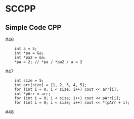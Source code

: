 # SCCPP
Simple Code CPP 
--------------
#46
```
    int a = 5;
    int *pa = &a;
    int *pa2 = &a;
    *pa = 2; // *pa / *pa2 / a = 2
```
#47
```
    int size = 5;
    int arr[size] = {1, 2, 3, 4, 5};
    for (int i = 0; i < size; i++) cout << arr[i];
    int *pArr = arr;
    for (int i = 0; i < size; i++) cout << pArr[i];
    for (int i = 0; i < size; i++) cout << *(pArr + i);
```
#48
```

```
